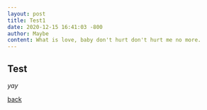 ```yaml
---
layout: post
title: Test1
date: 2020-12-15 16:41:03 -800
author: Maybe
content: What is love, baby don't hurt don't hurt me no more.
---
```


## Test

_yay_

[back](./)
